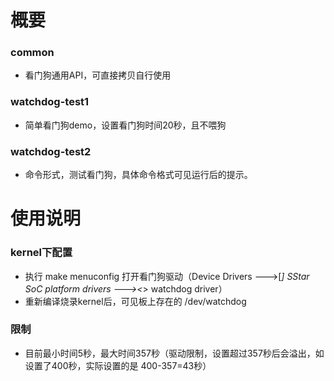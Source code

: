 # 概要
### common
- 看门狗通用API，可直接拷贝自行使用
### watchdog-test1
- 简单看门狗demo，设置看门狗时间20秒，且不喂狗
### watchdog-test2
- 命令形式，测试看门狗，具体命令格式可见运行后的提示。
# 使用说明
### kernel下配置
- 执行 make menuconfig 打开看门狗驱动（Device Drivers  --->[*] SStar SoC platform drivers  ---><*>   watchdog driver）
- 重新编译烧录kernel后，可见板上存在的 /dev/watchdog
### 限制
- 目前最小时间5秒，最大时间357秒（驱动限制，设置超过357秒后会溢出，如设置了400秒，实际设置的是 400-357=43秒）